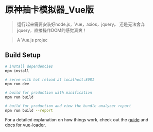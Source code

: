 # 原神抽卡模拟器_Vue版

>运行起来需要安装好node.js，Vue，axios，jquery。
>还是无法舍弃jquery，直接操作DOM的感觉真爽！

> A Vue.js projec

## Build Setup

``` bash
# install dependencies
npm install

# serve with hot reload at localhost:8081
npm run dev

# build for production with minification
npm run build

# build for production and view the bundle analyzer report
npm run build --report
```

For a detailed explanation on how things work, check out the [guide](http://vuejs-templates.github.io/webpack/) and [docs for vue-loader](http://vuejs.github.io/vue-loader).
